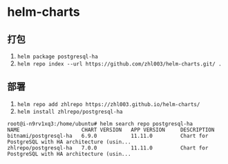 # helm-charts
## 打包
1. `helm package postgresql-ha`
2. `helm repo index --url https://github.com/zhl003/helm-charts.git/ .`
## 部署
1. `helm repo add zhlrepo https://zhl003.github.io/helm-charts/`
2. `helm install zhlrepo/postgresql-ha`
~~~shell
root@i-n9rv1xq3:/home/ubuntu# helm search repo postgresql-ha
NAME                    CHART VERSION   APP VERSION     DESCRIPTION                                       
bitnami/postgresql-ha   6.9.0           11.11.0         Chart for PostgreSQL with HA architecture (usin...
zhlrepo/postgresql-ha   7.0.0           11.11.0         Chart for PostgreSQL with HA architecture (usin...
~~~



